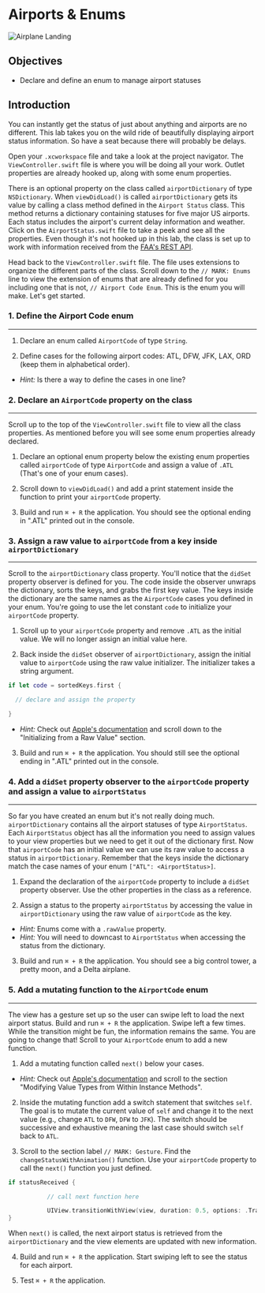 # Airports & Enums

![Airplane Landing](https://s3.amazonaws.com/learn-verified/airplane-landing.jpg)

## Objectives

 * Declare and define an enum to manage airport statuses

## Introduction
You can instantly get the status of just about anything and airports are no different. This lab takes you on the wild ride of beautifully displaying airport status information. So have a seat because there will probably be delays.

Open your `.xcworkspace` file and take a look at the project navigator. The `ViewController.swift` file is where you will be doing all your work. Outlet properties are already hooked up, along with some enum properties.

There is an optional property on the class called `airportDictionary` of type `NSDictionary`. When `viewDidLoad()` is called `airportDictionary` gets its value by calling a class method defined in the `Airport Status` class. This method returns a dictionary containing statuses for five major US airports. Each status includes the airport's current delay information and weather. Click on the `AirportStatus.swift` file to take a peek and see all the properties. Even though it's not hooked up in this lab, the class is set up to work with information received from the [FAA's REST API]("http://services.faa.gov/").

Head back to the `ViewController.swift` file. The file uses extensions to organize the different parts of the class. Scroll down to the `// MARK: Enums` line to view the extension of enums that are already defined for you including one that is not, `// Airport Code Enum`. This is the enum you will make. Let's get started.

### 1. Define the Airport Code enum
---
 1. Declare an enum called `AirportCode` of type `String`.

 2. Define cases for the following airport codes: ATL, DFW, JFK, LAX, ORD (keep them in alphabetical order).

  * *Hint:* Is there a way to define the cases in one line?

### 2. Declare an `AirportCode` property on the class
---
 Scroll up to the top of the `ViewController.swift` file to view all the class properties. As mentioned before you will see some enum properties already declared.

 1. Declare an optional enum property below the existing enum properties called `airportCode` of type `AirportCode` and assign a value of `.ATL` (That's one of your enum cases).

 2. Scroll down to `viewDidLoad()` and add a print statement inside the function to print your `airportCode` property.

 3. Build and run `⌘ + R` the application. You should see the optional ending in ".ATL" printed out in the console.

### 3. Assign a raw value to `airportCode` from a key inside `airportDictionary`
---
Scroll to the `airportDictionary` class property. You'll notice that the `didSet` property observer is defined for you. The code inside the observer unwraps the dictionary, sorts the keys, and grabs the first key value. The keys inside the dictionary are the same names as the `AirportCode` cases you defined in your enum. You're going to use the let constant `code` to initialize your `airportCode` property.

 1. Scroll up to your `airportCode` property and remove `.ATL` as the initial value. We will no longer assign an initial value here.

 2. Back inside the `didSet` observer of `airportDictionary`, assign the initial value to `airportCode` using the raw value initializer. The initializer takes a string argument.
 ```swift
 if let code = sortedKeys.first {

   // declare and assign the property

 }
 ```
  * *Hint:* Check out [Apple's documentation](https://developer.apple.com/library/ios/documentation/Swift/Conceptual/Swift_Programming_Language/Enumerations.html#//apple_ref/doc/uid/TP40014097-CH12-ID145) and scroll down to the "Initializing from a Raw Value" section.  

 3. Build and run `⌘ + R` the application. You should still see the optional ending in ".ATL" printed out in the console.

### 4. Add a `didSet` property observer to the `airportCode` property and assign a value to `airportStatus`
---
So far you have created an enum but it's not really doing much. `airportDictionary` contains all the airport statuses of type `AirportStatus`. Each `AirportStatus` object has all the information you need to assign values to your view properties but we need to get it out of the dictionary first. Now that `airportCode` has an initial value we can use its raw value to access a status in `airportDictionary`. Remember that the keys inside the dictionary match the case names of your enum `["ATL": <AirportStatus>]`.

 1. Expand the declaration of the `airportCode` property to include a `didSet` property observer. Use the other properties in the class as a reference.

 2. Assign a status to the property `airportStatus` by accessing the value in `airportDictionary` using the raw value of `airportCode` as the key.

  * *Hint:* Enums come with a `.rawValue` property.
  * *Hint:* You will need to downcast to `AirportStatus` when accessing the status from the dictionary.

 3. Build and run `⌘ + R` the application. You should see a big control tower, a pretty moon, and a Delta airplane.  

### 5. Add a mutating function to the `AirportCode` enum
---
The view has a gesture set up so the user can swipe left to load the next airport status. Build and run `⌘ + R` the application. Swipe left a few times. While the transition might be fun, the information remains the same. You are going to change that! Scroll to your `AirportCode` enum to add a new function.

 1. Add a mutating function called `next()` below your cases.
  * *Hint:* Check out [Apple's documentation](https://developer.apple.com/library/ios/documentation/Swift/Conceptual/Swift_Programming_Language/Methods.html) and scroll to the section "Modifying Value Types from Within Instance Methods".

 2. Inside the mutating function add a switch statement that switches `self`. The goal is to mutate the current value of `self` and change it to the next value (e.g., change `ATL` to `DFW`, `DFW` to `JFK`). The switch should be successive and exhaustive meaning the last case should switch `self` back to `ATL`.

 3. Scroll to the section label `// MARK: Gesture`. Find the `changeStatusWithAnimation()` function. Use your `airportCode` property to call the `next()` function you just defined.
 ```swift
 if statusReceived {

            // call next function here

            UIView.transitionWithView(view, duration: 0.5, options: .TransitionFlipFromRight, animations: nil, completion: nil)
 }
 ```
 When `next()` is called, the next airport status is retrieved from the `airportDictionary` and the view elements are updated with new information.

 4. Build and run `⌘ + R` the application. Start swiping left to see the status for each airport.

 5. Test `⌘ + R` the application.
